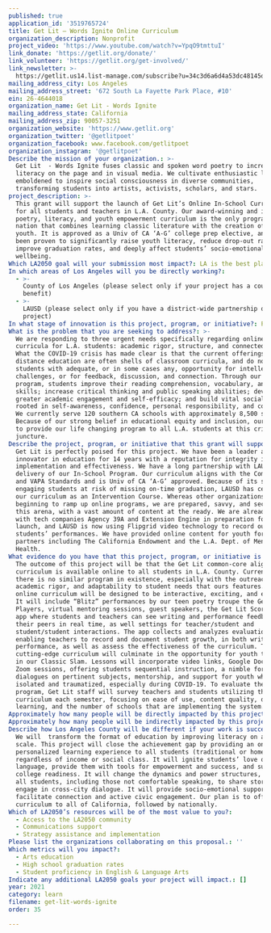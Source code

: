 ```yaml
---
published: true
application_id: '3519765724'
title: Get Lit – Words Ignite Online Curriculum
organization_description: Nonprofit
project_video: 'https://www.youtube.com/watch?v=YpqO9tmttuI'
link_donate: 'https://getlit.org/donate/'
link_volunteer: 'https://getlit.org/get-involved/'
link_newsletter: >-
  https://getlit.us14.list-manage.com/subscribe?u=34c3d6a6d4a53dc48145d88b5&id=a92bfa8739
mailing_address_city: Los Angeles
mailing_address_street: '672 South La Fayette Park Place, #10'
ein: 26-4644018
organization_name: Get Lit - Words Ignite
mailing_address_state: California
mailing_address_zip: 90057-3251
organization_website: 'https://www.getlit.org'
organization_twitter: '@getlitpoet'
organization_facebook: www.facebook.com/getlitpoet
organization_instagram: '@getlitpoet'
Describe the mission of your organization.: >-
  Get Lit  - Words Ignite fuses classic and spoken word poetry to increase teen
  literacy on the page and in visual media. We cultivate enthusiastic learners
  emboldened to inspire social consciousness in diverse communities,
  transforming students into artists, activists, scholars, and stars.
project_description: >-
  This grant will support the launch of Get Lit’s Online In-School Curriculum
  for all students and teachers in L.A. County. Our award-winning and impactful
  poetry, literacy, and youth empowerment curriculum is the only program in the
  nation that combines learning classic literature with the creation of poems by
  youth. It is approved as a Univ of CA ‘A-G’ college prep elective, and has
  been proven to significantly raise youth literacy, reduce drop-out rates and
  improve graduation rates, and deeply affect students’ socio-emotional
  wellbeing.
Which LA2050 goal will your submission most impact?: LA is the best place to LEARN
In which areas of Los Angeles will you be directly working?:
  - >-
    County of Los Angeles (please select only if your project has a countywide
    benefit)
  - >-
    LAUSD (please select only if you have a district-wide partnership or
    project)
In what stage of innovation is this project, program, or initiative?: Pilot project or new program (testing or implementing a new idea)
What is the problem that you are seeking to address?: >-
  We are responding to three urgent needs specifically regarding online
  curricula for L.A. students: academic rigor, structure, and connectedness.
  What the COVID-19 crisis has made clear is that the current offerings in
  distance education are often shells of classroom curricula, and do not provide
  students with adequate, or in some cases any, opportunity for intellectual
  challenges, or for feedback, discussion, and connection. Through our robust
  program, students improve their reading comprehension, vocabulary, and writing
  skills; increase critical thinking and public speaking abilities; develop
  greater academic engagement and self-efficacy; and build vital social skills
  rooted in self-awareness, confidence, personal responsibility, and compassion.
  We currently serve 120 southern CA schools with approximately 8,500 students.
  Because of our strong belief in educational equity and inclusion, our goal is
  to provide our life changing program to all L.A. students at this critical
  juncture.
Describe the project, program, or initiative that this grant will support to address the problem identified.: >-
  Get Lit is perfectly poised for this project. We have been a leader and
  innovator in education for 14 years with a reputation for integrity in program
  implementation and effectiveness. We have a long partnership with LAUSD for
  delivery of our In-School Program. Our curriculum aligns with the Common Core
  and VAPA Standards and is Univ of CA ‘A-G’ approved. Because of its success in
  engaging students at risk of missing on-time graduation, LAUSD has certified
  our curriculum as an Intervention Course. Whereas other organizations are only
  beginning to ramp up online programs, we are prepared, savvy, and secure in
  this arena, with a vast amount of content at the ready. We are already working
  with tech companies Agency 39A and Extension Engine in preparation for the
  launch, and LAUSD is now using Flipgrid video technology to record our
  students’ performances. We have provided online content for youth for other
  partners including The California Endowment and the L.A. Dept. of Mental
  Health.
What evidence do you have that this project, program, or initiative is or will be successful, and how will you define and measure success?: >-
  The outcome of this project will be that the Get Lit common-core aligned
  curriculum is available online to all students in L.A. County. Currently,
  there is no similar program in existence, especially with the outreach,
  academic rigor, and adaptability to student needs that ours features. The
  online curriculum will be designed to be interactive, exciting, and engaging.
  It will include “Blitz” performances by our teen poetry troupe the Get Lit
  Players, virtual mentoring sessions, guest speakers, the Get Lit Scoremetrics
  app where students and teachers can see writing and performance feedback from
  their peers in real time, as well settings for teacher/student and
  student/student interactions. The app collects and analyzes evaluations,
  enabling teachers to record and document student growth, in both writing and
  performance, as well as assess the effectiveness of the curriculum. This
  cutting-edge curriculum will culminate in the opportunity for youth to compete
  in our Classic Slam. Lessons will incorporate video links, Google Docs, and
  Zoom sessions, offering students sequential instruction, a nimble forum for
  dialogues on pertinent subjects, mentorship, and support for youth who feel
  isolated and traumatized, especially during COVID-19. To evaluate the online
  program, Get Lit staff will survey teachers and students utilizing the
  curriculum each semester, focusing on ease of use, content quality, depth of
  learning, and the number of schools that are implementing the system.
Approximately how many people will be directly impacted by this project, program, or initiative?: '800000'
Approximately how many people will be indirectly impacted by this project, program, or initiative?: '1500000'
Describe how Los Angeles County will be different if your work is successful.: >-
  We will  transform the format of education by improving literacy on a broad
  scale. This project will close the achievement gap by providing an online
  personalized learning experience to all students (traditional or homeschool),
  regardless of income or social class. It will ignite students’ love of
  language, provide them with tools for empowerment and success, and support
  college readiness. It will change the dynamics and power structures, allowing
  all students, including those not comfortable speaking, to share stories and
  engage in cross-city dialogue. It will provide socio-emotional support,
  facilitate connection and active civic engagement. Our plan is to offer this
  curriculum to all of California, followed by nationally.  
Which of LA2050’s resources will be of the most value to you?:
  - Access to the LA2050 community
  - Communications support
  - Strategy assistance and implementation
Please list the organizations collaborating on this proposal.: ''
Which metrics will you impact?:
  - Arts education
  - High school graduation rates
  - Student proficiency in English & Language Arts
Indicate any additional LA2050 goals your project will impact.: []
year: 2021
category: learn
filename: get-lit-words-ignite
order: 35

---
```

